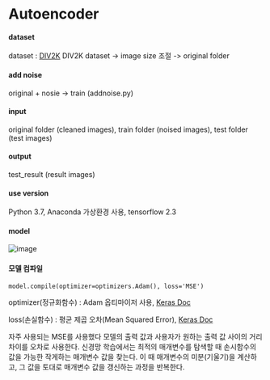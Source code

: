 # Autoencoder

#### dataset
dataset : [DIV2K](https://data.vision.ee.ethz.ch/cvl/DIV2K/)
DIV2K dataset -> image size 조절 -> original folder

#### add noise
original + nosie -> train (addnoise.py)

#### input
original folder (cleaned images), train folder (noised images), test folder (test images)

#### output
test_result (result images)

#### use version
Python 3.7, Anaconda 가상환경 사용, tensorflow 2.3

#### model
![image](https://user-images.githubusercontent.com/40592785/113293154-5f35b280-9330-11eb-82a8-783a20a98d81.png)


#### 모델 컴파일
```model.compile(optimizer=optimizers.Adam(), loss='MSE')```

optimizer(정규화함수) : Adam 옵티마이저 사용, [Keras Doc](https://keras.io/api/optimizers/)

loss(손실함수) : 평균 제곱 오차(Mean Squared Error), [Keras Doc](https://keras.io/api/losses/regression_losses/#meansquarederror-class)

자주 사용되는 MSE를 사용했다 모델의 출력 값과 사용자가 원하는 출력 값 사이의 거리 차이를 오차로 사용한다. 신경망 학습에서는 최적의 매개변수를 탐색할 때 손시함수의 값을 가능한 작게하는 매개변수 값을 찾는다. 이 때 매개변수의 미분(기울기)을 계산하고, 그 값을 토대로 매개변수 값을 갱신하는 과정을 반복한다.

